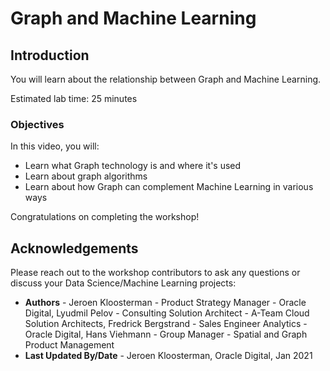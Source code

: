 # Graph and Machine Learning

## Introduction

You will learn about the relationship between Graph and Machine Learning.

Estimated lab time: 25 minutes

[](youtube:emKJNmNaPDo)

### Objectives

In this video, you will:
* Learn what Graph technology is and where it's used
* Learn about graph algorithms
* Learn about how Graph can complement Machine Learning in various ways

Congratulations on completing the workshop!

## Acknowledgements
Please reach out to the workshop contributors to ask any questions or discuss your Data Science/Machine Learning projects:
* **Authors** - Jeroen Kloosterman - Product Strategy Manager - Oracle Digital, Lyudmil Pelov - Consulting Solution Architect - A-Team Cloud Solution Architects, Fredrick Bergstrand - Sales Engineer Analytics - Oracle Digital, Hans Viehmann - Group Manager - Spatial and Graph Product Management
* **Last Updated By/Date** - Jeroen Kloosterman, Oracle Digital, Jan 2021


